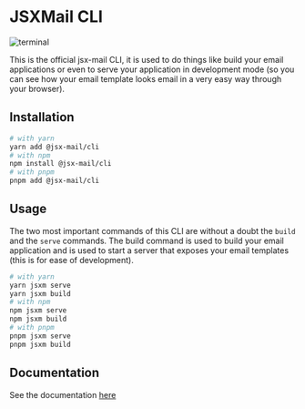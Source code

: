 # JSXMail CLI

![terminal](https://user-images.githubusercontent.com/72868196/187474934-ba56969c-0fb3-4d07-8f51-6ae2952acdea.gif)

This is the official jsx-mail CLI, it is used to do things like build your email applications or even to serve your application in development mode (so you can see how your email template looks email in a very easy way through your browser).

## Installation

```bash
# with yarn
yarn add @jsx-mail/cli
# with npm
npm install @jsx-mail/cli
# with pnpm
pnpm add @jsx-mail/cli
```

## Usage

The two most important commands of this CLI are without a doubt the `build` and the `serve` commands. The build command is used to build your email application and is used to start a server that exposes your email templates (this is for ease of development).

```bash
# with yarn
yarn jsxm serve
yarn jsxm build
# with npm
npm jsxm serve
npm jsxm build
# with pnpm
pnpm jsxm serve
pnpm jsxm build
```

## Documentation

See the documentation [here](https://jsx-mail.org/docs/cli)
